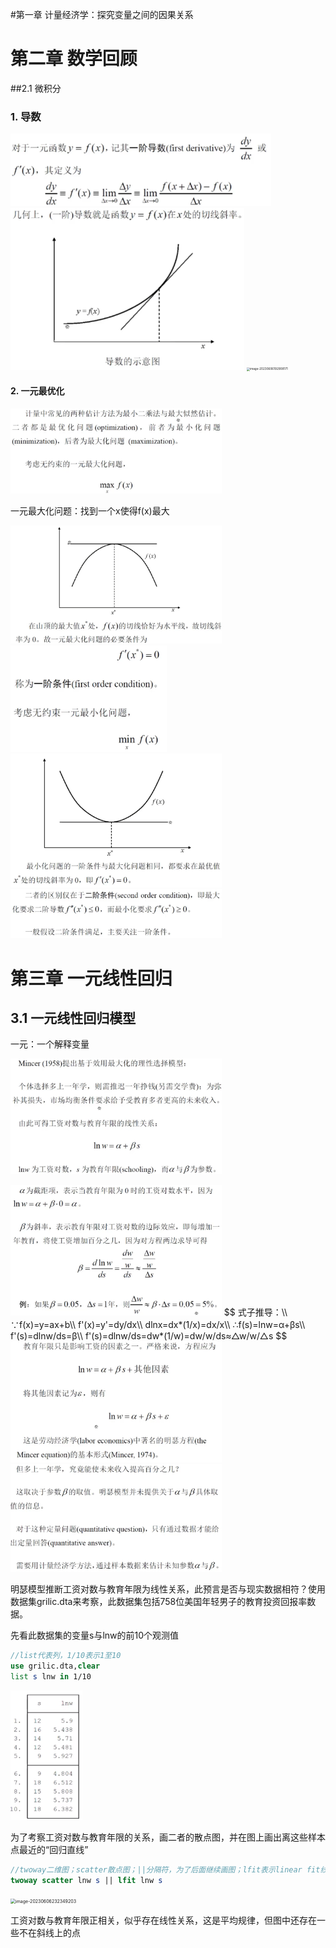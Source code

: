 #第一章 计量经济学：探究变量之间的因果关系

# 第二章 数学回顾

##2.1 微积分

### 1. 导数

<img src="https://raw.githubusercontent.com/PineHan0817/ImageHost/main/202306061927538.png" alt="image-20230606192703463" style="zoom: 67%;" />

<img src="https://raw.githubusercontent.com/PineHan0817/ImageHost/main/202306061925872.png" alt="image-20230606192520532" style="zoom: 67%;" />

<img src="C:\Users\12723\AppData\Roaming\Typora\typora-user-images\image-20230606192908171.png" alt="image-20230606192908171" style="zoom: 33%;" />



#### 2. 一元最优化

<img src="https://raw.githubusercontent.com/PineHan0817/ImageHost/main/202306061932603.png" alt="image-20230606193223392" style="zoom:33%;" />

一元最大化问题：找到一个x使得f(x)最大

<img src="https://raw.githubusercontent.com/PineHan0817/ImageHost/main/202306061934795.png" alt="image-20230606193413710" style="zoom:33%;" />

<img src="https://raw.githubusercontent.com/PineHan0817/ImageHost/main/202306061934573.png" alt="image-20230606193431520" style="zoom:33%;" />

<img src="https://raw.githubusercontent.com/PineHan0817/ImageHost/main/202306061937632.png" alt="image-20230606193731536" style="zoom:33%;" />

<img src="https://raw.githubusercontent.com/PineHan0817/ImageHost/main/202306061940442.png" alt="image-20230606194053377" style="zoom:33%;" />

# 第三章 一元线性回归

## 3.1 一元线性回归模型

一元：一个解释变量

​                                                             <img src="https://raw.githubusercontent.com/PineHan0817/ImageHost/main/202306062227761.png" style="zoom: 33%;" />

<img src="https://raw.githubusercontent.com/PineHan0817/ImageHost/main/202306062231989.png" alt="image-20230606223151600" style="zoom:33%;" />
$$
式子推导：\\
∵f(x)=y=ax+b\\
f'(x)=y'=dy/dx\\
dlnx=dx*(1/x)=dx/x\\
∴f(s)=lnw=α+βs\\
f'(s)=dlnw/ds=β\\
f'(s)=dlnw/ds=dw*(1/w)=dw/w/ds≈△w/w/△s
$$
<img src="https://raw.githubusercontent.com/PineHan0817/ImageHost/main/202306062251987.png" alt="image-20230606225131885" style="zoom:33%;" />

<img src="https://raw.githubusercontent.com/PineHan0817/ImageHost/main/202306062253560.png" alt="image-20230606225324455" style="zoom:33%;" />



明瑟模型推断工资对数与教育年限为线性关系，此预言是否与现实数据相符？使用数据集grilic.dta来考察，此数据集包括758位美国年轻男子的教育投资回报率数据。

先看此数据集的变量s与lnw的前10个观测值

```stata
//list代表列，1/10表示1至10
use grilic.dta,clear  
list s lnw in 1/10
```

<img src="https://raw.githubusercontent.com/PineHan0817/ImageHost/main/202306062319764.png" alt="image-20230606231940695" style="zoom:33%;" />

为了考察工资对数与教育年限的关系，画二者的散点图，并在图上画出离这些样本点最近的“回归直线”

```stata
//twoway二维图；scatter散点图；||分隔符，为了后面继续画图；lfit表示linear fit线性拟合
twoway scatter lnw s || lfit lnw s
```

<img src="C:\Users\12723\AppData\Roaming\Typora\typora-user-images\image-20230606232349203.png" alt="image-20230606232349203" style="zoom: 50%;" />



工资对数与教育年限正相关，似乎存在线性关系，这是平均规律，但图中还存在一些不在斜线上的点